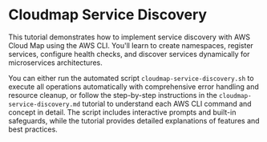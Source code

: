 # Cloudmap Service Discovery

This tutorial demonstrates how to implement service discovery with AWS Cloud Map using the AWS CLI. You'll learn to create namespaces, register services, configure health checks, and discover services dynamically for microservices architectures.

You can either run the automated script `cloudmap-service-discovery.sh` to execute all operations automatically with comprehensive error handling and resource cleanup, or follow the step-by-step instructions in the `cloudmap-service-discovery.md` tutorial to understand each AWS CLI command and concept in detail. The script includes interactive prompts and built-in safeguards, while the tutorial provides detailed explanations of features and best practices.
